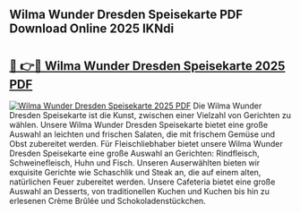 ## Wilma Wunder Dresden Speisekarte PDF Download Online 2025 IKNdi

# <h2><a href="http://gcck5g3.nevu.top/?p=Wilma+Wunder+Dresden+Speisekarte">🔗 👉🔴 Wilma Wunder Dresden Speisekarte 2025 PDF</a></h2>

[![Wilma Wunder Dresden Speisekarte 2025 PDF](https://i.imgur.com/dBaPXMq.png)](http://gcck5g3.nevu.top/?p=Wilma+Wunder+Dresden+Speisekarte)
Die Wilma Wunder Dresden Speisekarte ist die Kunst, zwischen einer Vielzahl von Gerichten zu wählen. Unsere Wilma Wunder Dresden Speisekarte bietet eine große Auswahl an leichten und frischen Salaten, die mit frischem Gemüse und Obst zubereitet werden. Für Fleischliebhaber bietet unsere Wilma Wunder Dresden Speisekarte eine große Auswahl an Gerichten: Rindfleisch, Schweinefleisch, Huhn und Fisch. Unseren Auserwählten bieten wir exquisite Gerichte wie Schaschlik und Steak an, die auf einem alten, natürlichen Feuer zubereitet werden. Unsere Cafeteria bietet eine große Auswahl an Desserts, von traditionellen Kuchen und Kuchen bis hin zu erlesenen Crème Brûlée und Schokoladenstückchen.
